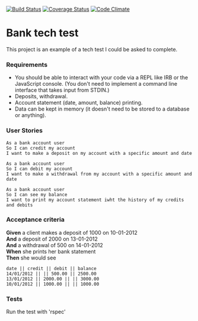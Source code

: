 [![Build Status](https://travis-ci.org/<AdrienFabre>/<bank_tech_test_ruby>.svg?branch=master)](https://travis-ci.org/<AdrienFabre>/<bank_tech_test_ruby>)
[![Coverage Status](https://coveralls.io/repos/github/<AdrienFabre>/<bank_tech_test_ruby>/badge.svg?branch=master)](https://coveralls.io/github/<AdrienFabre>/<bank_tech_test_ruby>?branch=master)
[![Code Climate](https://codeclimate.com/github/codeclimate/codeclimate/badges/gpa.svg)](https://codeclimate.com/github/AdrienFabre/<bank_tech_test_ruby>)

# Bank tech test

This project is an example of a tech test I could be asked to complete. 

### Requirements

* You should be able to interact with your code via a REPL like IRB or the JavaScript console.  (You don't need to implement a command line interface that takes input from STDIN.)
* Deposits, withdrawal.
* Account statement (date, amount, balance) printing.
* Data can be kept in memory (it doesn't need to be stored to a database or anything).

### User Stories 

```
As a bank account user
So I can credit my account
I want to make a deposit on my account with a specific amount and date

As a bank account user
So I can debit my account
I want to make a withdrawal from my account with a specific amount and date

As a bank account user 
So I can see my balance
I want to print my account statement iwht the history of my credits and debits
```

### Acceptance criteria

**Given** a client makes a deposit of 1000 on 10-01-2012  
**And** a deposit of 2000 on 13-01-2012  
**And** a withdrawal of 500 on 14-01-2012  
**When** she prints her bank statement  
**Then** she would see

```
date || credit || debit || balance
14/01/2012 || || 500.00 || 2500.00
13/01/2012 || 2000.00 || || 3000.00
10/01/2012 || 1000.00 || || 1000.00
```

### Tests

Run the test with 'rspec'

